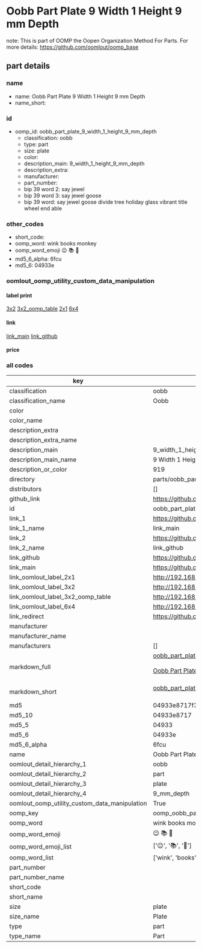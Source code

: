 # Oobb Part Plate 9 Width 1 Height 9 mm Depth  

note: This is part of OOMP the Oopen Organization Method For Parts. For more details: https://github.com/oomlout/oomp_base

##  part details
  







### name
* name: Oobb Part Plate 9 Width 1 Height 9 mm Depth
* name_short: 
### id
* oomp_id: oobb_part_plate_9_width_1_height_9_mm_depth
  * classification: oobb
  * type: part
  * size: plate
  * color: 
  * description_main: 9_width_1_height_9_mm_depth
  * description_extra: 
  * manufacturer: 
  * part_number: 
  * bip 39 word 2: say jewel
  * bip 39 word 3: say jewel goose
  * bip 39 word: say jewel goose divide tree holiday glass vibrant title wheel end able

### other_codes
* short_code: 
* oomp_word: wink books monkey
* oomp_word_emoji :wink: :books: :monkey:
* md5_6_alpha: 6fcu
* md5_6: 04933e






### oomlout_oomp_utility_custom_data_manipulation
#### label print
[3x2](http://192.168.1.245:1112/?label=oomp%206fcu)
[3x2_oomp_table](http://192.168.1.108:1112/?label=oomp%206fcu)
[2x1](http://192.168.1.242:1112/?label=oomp%206fcu)
[6x4](http://192.168.1.55:1112/?label=oomp%206fcu)    

#### link

[link_main](https://github.com/oomlout/oomlout_oomp_version_1_messy/tree/main/parts/oobb_part_plate_9_width_1_height_9_mm_depth) [link_github](https://github.com/oomlout/oomlout_oomp_version_1_messy/tree/main/parts/oobb_part_plate_9_width_1_height_9_mm_depth)                             

#### price







### all codes 
| key | value |  
| --- | --- |  
| classification | oobb |  
| classification_name | Oobb |  
| color |  |  
| color_name |  |  
| description_extra |  |  
| description_extra_name |  |  
| description_main | 9_width_1_height_9_mm_depth |  
| description_main_name | 9 Width 1 Height 9 mm Depth |  
| description_or_color | 919 |  
| directory | parts/oobb_part_plate_9_width_1_height_9_mm_depth |  
| distributors | [] |  
| github_link | https://github.com/oomlout/oomlout_oomp_part_src/tree/main/parts/oobb_part_plate_9_width_1_height_9_mm_depth |  
| id | oobb_part_plate_9_width_1_height_9_mm_depth |  
| link_1 | https://github.com/oomlout/oomlout_oomp_version_1_messy/tree/main/parts/oobb_part_plate_9_width_1_height_9_mm_depth |  
| link_1_name | link_main |  
| link_2 | https://github.com/oomlout/oomlout_oomp_version_1_messy/tree/main/parts/oobb_part_plate_9_width_1_height_9_mm_depth |  
| link_2_name | link_github |  
| link_github | https://github.com/oomlout/oomlout_oomp_version_1_messy/tree/main/parts/oobb_part_plate_9_width_1_height_9_mm_depth |  
| link_main | https://github.com/oomlout/oomlout_oomp_version_1_messy/tree/main/parts/oobb_part_plate_9_width_1_height_9_mm_depth |  
| link_oomlout_label_2x1 | http://192.168.1.242:1112/?label=oomp%206fcu |  
| link_oomlout_label_3x2 | http://192.168.1.245:1112/?label=oomp%206fcu |  
| link_oomlout_label_3x2_oomp_table | http://192.168.1.108:1112/?label=oomp%206fcu |  
| link_oomlout_label_6x4 | http://192.168.1.55:1112/?label=oomp%206fcu |  
| link_redirect | https://github.com/oomlout/oomlout_oomp_version_1_messy/tree/main/parts/oobb_part_plate_9_width_1_height_9_mm_depth |  
| manufacturer |  |  
| manufacturer_name |  |  
| manufacturers | [] |  
| markdown_full | [oobb_part_plate_9_width_1_height_9_mm_depth](none)<br>[](none)<br>[Oobb Part Plate 9 Width 1 Height 9 Mm Depth](none)<br><br> |  
| markdown_short | [oobb_part_plate_9_width_1_height_9_mm_depth](none)<br><br> |  
| md5 | 04933e8717f36c5db373f3fec91dfdff |  
| md5_10 | 04933e8717 |  
| md5_5 | 04933 |  
| md5_6 | 04933e |  
| md5_6_alpha | 6fcu |  
| name | Oobb Part Plate 9 Width 1 Height 9 mm Depth |  
| oomlout_detail_hierarchy_1 | oobb |  
| oomlout_detail_hierarchy_2 | part |  
| oomlout_detail_hierarchy_3 | plate |  
| oomlout_detail_hierarchy_4 | 9_mm_depth |  
| oomlout_oomp_utility_custom_data_manipulation | True |  
| oomp_key | oomp_oobb_part_plate_9_width_1_height_9_mm_depth |  
| oomp_word | wink books monkey |  
| oomp_word_emoji | :wink: :books: :monkey: |  
| oomp_word_emoji_list | [':wink:', ':books:', ':monkey:'] |  
| oomp_word_list | ['wink', 'books', 'monkey'] |  
| part_number |  |  
| part_number_name |  |  
| short_code |  |  
| short_name |  |  
| size | plate |  
| size_name | Plate |  
| type | part |  
| type_name | Part |  
